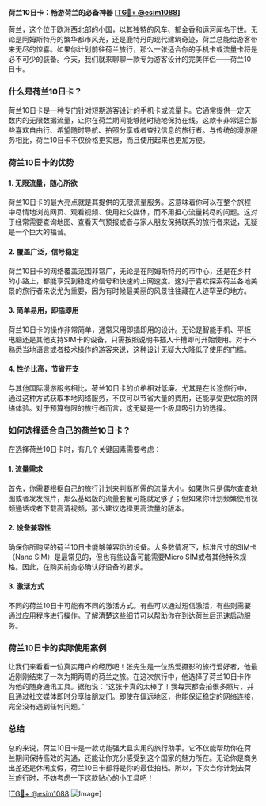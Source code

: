 **荷兰10日卡：畅游荷兰的必备神器 [[TG💪+ @esim1088](https://t.me/s/esim1088)]**

荷兰，这个位于欧洲西北部的小国，以其独特的风车、郁金香和运河闻名于世。无论是阿姆斯特丹的繁华都市风光，还是鹿特丹的现代建筑奇迹，荷兰总能给游客带来无尽的惊喜。如果你计划前往荷兰旅行，那么一张适合你的手机卡或流量卡将是必不可少的装备。今天，我们就来聊聊一款专为游客设计的完美伴侣——荷兰10日卡。

### 什么是荷兰10日卡？

荷兰10日卡是一种专门针对短期游客设计的手机卡或流量卡。它通常提供一定天数内的无限数据流量，让你在荷兰期间能够随时随地保持在线。这款卡非常适合那些喜欢自由行、希望随时导航、拍照分享或者查找信息的旅行者。与传统的漫游服务相比，荷兰10日卡不仅价格更实惠，而且使用起来也更加方便。

### 荷兰10日卡的优势

#### 1. **无限流量，随心所欲**
荷兰10日卡的最大亮点就是其提供的无限流量服务。这意味着你可以在整个旅程中尽情地浏览网页、观看视频、使用社交媒体，而不用担心流量耗尽的问题。这对于经常需要查询地图、查看天气预报或者与家人朋友保持联系的旅行者来说，无疑是一个巨大的福音。

#### 2. **覆盖广泛，信号稳定**
荷兰10日卡的网络覆盖范围非常广，无论是在阿姆斯特丹的市中心，还是在乡村的小路上，都能享受到稳定的信号和快速的上网速度。这对于喜欢探索荷兰各地美景的旅行者来说尤为重要，因为有时候最美丽的风景往往藏在人迹罕至的地方。

#### 3. **简单易用，即插即用**
荷兰10日卡的操作非常简单，通常采用即插即用的设计。无论是智能手机、平板电脑还是其他支持SIM卡的设备，只需按照说明书插入卡槽即可开始使用。对于不熟悉当地语言或者技术操作的游客来说，这种设计无疑大大降低了使用的门槛。

#### 4. **性价比高，节省开支**
与其他国际漫游服务相比，荷兰10日卡的价格相对低廉。尤其是在长途旅行中，通过这种方式获取本地网络服务，不仅可以节省大量的费用，还能享受更优质的网络体验。对于预算有限的旅行者而言，这无疑是一个极具吸引力的选择。

### 如何选择适合自己的荷兰10日卡？

在选择荷兰10日卡时，有几个关键因素需要考虑：

#### 1. **流量需求**
首先，你需要根据自己的旅行计划来判断所需的流量大小。如果你只是偶尔查查地图或者发发照片，那么基础版的流量套餐可能就足够了；但如果你计划频繁使用视频通话或者下载高清视频，那么建议选择更高流量的版本。

#### 2. **设备兼容性**
确保你所购买的荷兰10日卡能够兼容你的设备。大多数情况下，标准尺寸的SIM卡（Nano SIM）是最常见的，但也有些设备可能需要Micro SIM或者其他特殊规格。因此，在购买前务必确认好设备的要求。

#### 3. **激活方式**
不同的荷兰10日卡可能有不同的激活方式。有些可以通过短信激活，有些则需要通过应用程序进行操作。了解清楚这些细节可以帮助你在到达荷兰后迅速启动服务。

### 荷兰10日卡的实际使用案例

让我们来看看一位真实用户的经历吧！张先生是一位热爱摄影的旅行爱好者，他最近刚刚结束了一次为期两周的荷兰之旅。在这次旅行中，他选择了荷兰10日卡作为他的随身通讯工具。据他说：“这张卡真的太棒了！我每天都会拍很多照片，并且通过社交媒体即时分享给朋友们。即使在偏远地区，也能保证稳定的网络连接，完全没有遇到任何问题。”

### 总结

总的来说，荷兰10日卡是一款功能强大且实用的旅行助手。它不仅能帮助你在荷兰期间保持高效的沟通，还能让你充分感受到这个国家的魅力所在。无论你是商务出差还是休闲度假，荷兰10日卡都将是你的最佳拍档。所以，下次当你计划去荷兰旅行时，不妨考虑一下这款贴心的小工具吧！

[[TG💪+ @esim1088](https://t.me/s/esim1088) ![Image](https://i.postimg.cc/4NQfJmqS/Snipaste-2025-05-13-00-14-12.png)]